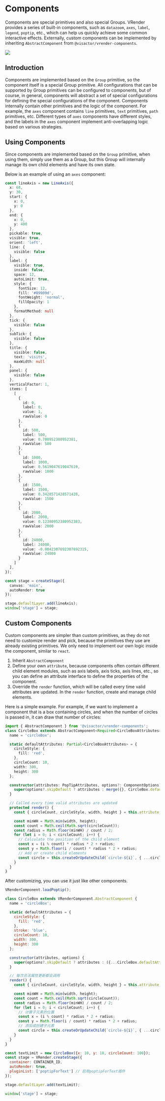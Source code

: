 # Components

Components are special primitives and also special Groups. VRender provides a series of built-in components, such as `datazoom`, `axes`, `label`, `legend`, `poptip`, etc., which can help us quickly achieve some common interactive effects. Externally, custom components can be implemented by inheriting `AbstractComponent` from `@visactor/vrender-components`.

![](https://lf9-dp-fe-cms-tos.byteorg.com/obj/bit-cloud/vrender/vrender-component-intro-component.png)

## Introduction

Components are implemented based on the `Group` primitive, so the component itself is a special Group primitive. All configurations that can be supported by Group primitives can be configured to components, but of course, in general, components will abstract a set of special configurations for defining the special configurations of the component. Components internally contain other primitives and the logic of the component. For example, the `axes` component contains `line` primitives, `text` primitives, `path` primitives, etc. Different types of `axes` components have different styles, and the labels in the `axes` component implement anti-overlapping logic based on various strategies.

## Using Components

Since components are implemented based on the `Group` primitive, when using them, simply use them as a Group, but this Group will internally manage its own child elements and have its own state.

Below is an example of using an `axes` component:
```ts
const lineAxis = new LineAxis({
  x: 68,
  y: 30,
  start: {
    x: 0,
    y: 0
  },
  end: {
    x: 0,
    y: 400
  },
  pickable: true,
  visible: true,
  orient: 'left',
  line: {
    visible: false
  },
  label: {
    visible: true,
    inside: false,
    space: 12,
    autoLimit: true,
    style: {
      fontSize: 12,
      fill: '#89909d',
      fontWeight: 'normal',
      fillOpacity: 1
    },
    formatMethod: null
  },
  tick: {
    visible: false
  },
  subTick: {
    visible: false
  },
  title: {
    visible: false,
    text: 'visits',
    maxWidth: null
  },
  panel: {
    visible: false
  },
  verticalFactor: 1,
  items: [
    [
      {
        id: 0,
        label: 0,
        value: 1,
        rawValue: 0
      },
      {
        id: 500,
        label: 500,
        value: 0.780952380952381,
        rawValue: 500
      },
      {
        id: 1000,
        label: 1000,
        value: 0.5619047619047619,
        rawValue: 1000
      },
      {
        id: 1500,
        label: 1500,
        value: 0.3428571428571428,
        rawValue: 1500
      },
      {
        id: 2000,
        label: 2000,
        value: 0.12380952380952383,
        rawValue: 2000
      },
      {
        id: 24000,
        label: 24000,
        value: -0.0042307692307692315,
        rawValue: 24000
      }
    ]
  ],
});

const stage = createStage({
  canvas: 'main',
  autoRender: true
});

stage.defaultLayer.add(lineAxis);
window['stage'] = stage;
```

## Custom Components

Custom components are simpler than custom primitives, as they do not need to customize render and pick, because the primitives they use are already existing primitives. We only need to implement our own logic inside the component, similar to `react`.

1. Inherit `AbstractComponent`
2. Define your own `attribute`, because components often contain different child element modules, such as axis labels, axis ticks, axis lines, etc., so you can define an attribute interface to define the properties of the component.
3. Override the `render` function, which will be called every time valid attributes are updated. In the `render` function, create and manage child elements.

Here is a simple example. For example, if we want to implement a component that is a box containing circles, and when the number of circles is passed in, it can draw that number of circles:
```ts
import { AbstractComponent } from '@visactor/vrender-components';
class CircleBox extends AbstractComponent<Required<CircleBoxAttributes>> {
  name = 'circleBox';

  static defaultAttributes: Partial<CircleBoxAttributes> = {
    circleStyle: {
      fill: 'red',
    },
    circleCount: 10,
    width: 300,
    height: 300
  };

  constructor(attributes: PopTipAttributes, options?: ComponentOptions) {
    super(options?.skipDefault ? attributes : merge({}, CircleBox.defaultAttributes, attributes));
  }

  // Called every time valid attributes are updated
  protected render() {
    const { circleCount, circleStyle, width, height } = this.attribute;

    const minWH = Math.min(width, height);
    const count = Math.ceil(Math.sqrt(circleCount));
    const radius = Math.floor(minWH) / count / 2;
    for (let i = 0; i < circleCount; i++) {
      // Calculate the position of the child element
      const x = (i % count) * radius * 2 + radius;
      const y = Math.floor(i / count) * radius * 2 + radius;
      // Add or create child elements
      const circle = this.createOrUpdateChild(`circle-${i}`, { ...circleStyle, radius, x, y }, 'circle');
    }
  }
}
```

After customizing, you can use it just like other components.

```javascript livedemo template=vrender
VRenderComponent.loadPoptip();

class CircleBox extends VRenderComponent.AbstractComponent {
  name = 'circleBox';

  static defaultAttributes = {
    circleStyle: {
      fill: 'red',
    },
    stroke: 'blue',
    circleCount: 10,
    width: 300,
    height: 300
  };

  constructor(attributes, options) {
    super(options?.skipDefault ? attributes : ({...CircleBox.defaultAttributes, ...attributes}));
  }

  // 每次合法属性更新都会调用
  render() {
    const { circleCount, circleStyle, width, height } = this.attribute;

    const minWH = Math.min(width, height);
    const count = Math.ceil(Math.sqrt(circleCount));
    const radius = Math.floor(minWH) / count / 2;
    for (let i = 0; i < circleCount; i++) {
      // 计算子元素的位置
      const x = (i % count) * radius * 2 + radius;
      const y = Math.floor(i / count) * radius * 2 + radius;
      // 添加或创建子元素
      const circle = this.createOrUpdateChild(`circle-${i}`, { ...circleStyle, radius, x, y }, 'circle');
    }
  }
}

const textLimit = new CircleBox({x: 10, y: 10, circleCount: 100});
const stage = VRender.createStage({
  container: CONTAINER_ID,
  autoRender: true,
  pluginList: ['poptipForText'] // 启用poptipForText插件
});

stage.defaultLayer.add(textLimit);

window['stage'] = stage;
```
